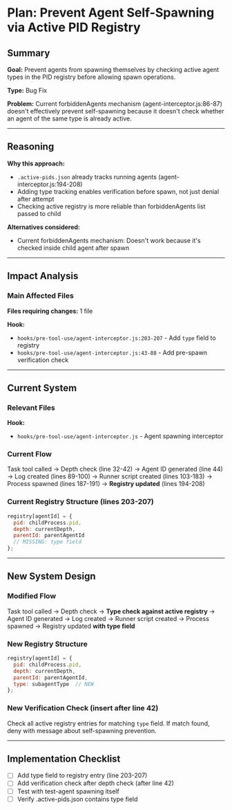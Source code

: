 # Plan: Prevent Agent Self-Spawning via Active PID Registry

## Summary

**Goal:** Prevent agents from spawning themselves by checking active agent types in the PID registry before allowing spawn operations.

**Type:** Bug Fix

**Problem:** Current forbiddenAgents mechanism (agent-interceptor.js:86-87) doesn't effectively prevent self-spawning because it doesn't check whether an agent of the same type is already active.

---

## Reasoning

**Why this approach:**
- `.active-pids.json` already tracks running agents (agent-interceptor.js:194-208)
- Adding type tracking enables verification before spawn, not just denial after attempt
- Checking active registry is more reliable than forbiddenAgents list passed to child

**Alternatives considered:**
- Current forbiddenAgents mechanism: Doesn't work because it's checked inside child agent after spawn

---

## Impact Analysis

### Main Affected Files

**Files requiring changes:** 1 file

**Hook:**
- `hooks/pre-tool-use/agent-interceptor.js:203-207` - Add `type` field to registry
- `hooks/pre-tool-use/agent-interceptor.js:43-88` - Add pre-spawn verification check

---

## Current System

### Relevant Files

**Hook:**
- `hooks/pre-tool-use/agent-interceptor.js` - Agent spawning interceptor

### Current Flow

Task tool called → Depth check (line 32-42) → Agent ID generated (line 44) →
Log created (lines 89-100) → Runner script created (lines 103-183) →
Process spawned (lines 187-191) → **Registry updated** (lines 194-208)

### Current Registry Structure (lines 203-207)
```javascript
registry[agentId] = {
  pid: childProcess.pid,
  depth: currentDepth,
  parentId: parentAgentId
  // MISSING: type field
};
```

---

## New System Design

### Modified Flow

Task tool called → Depth check → **Type check against active registry** →
Agent ID generated → Log created → Runner script created →
Process spawned → Registry updated **with type field**

### New Registry Structure
```javascript
registry[agentId] = {
  pid: childProcess.pid,
  depth: currentDepth,
  parentId: parentAgentId,
  type: subagentType  // NEW
};
```

### New Verification Check (insert after line 42)
Check all active registry entries for matching `type` field.
If match found, deny with message about self-spawning prevention.

---

## Implementation Checklist

- [ ] Add type field to registry entry (line 203-207)
- [ ] Add verification check after depth check (after line 42)
- [ ] Test with test-agent spawning itself
- [ ] Verify .active-pids.json contains type field
